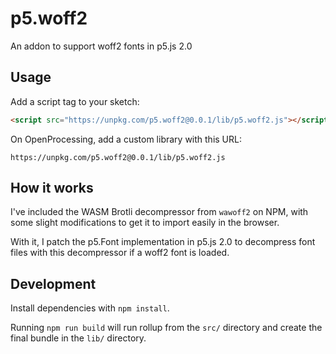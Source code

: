 # p5.woff2
An addon to support woff2 fonts in p5.js 2.0

## Usage

Add a script tag to your sketch:
```html
<script src="https://unpkg.com/p5.woff2@0.0.1/lib/p5.woff2.js"></script>
```

On OpenProcessing, add a custom library with this URL:
```
https://unpkg.com/p5.woff2@0.0.1/lib/p5.woff2.js
```

## How it works

I've included the WASM Brotli decompressor from `wawoff2` on NPM, with some slight modifications to get it to import easily in the browser.

With it, I patch the p5.Font implementation in p5.js 2.0 to decompress font files with this decompressor if a woff2 font is loaded.

## Development

Install dependencies with `npm install`.

Running `npm run build` will run rollup from the `src/` directory and create the final bundle in the `lib/` directory.
